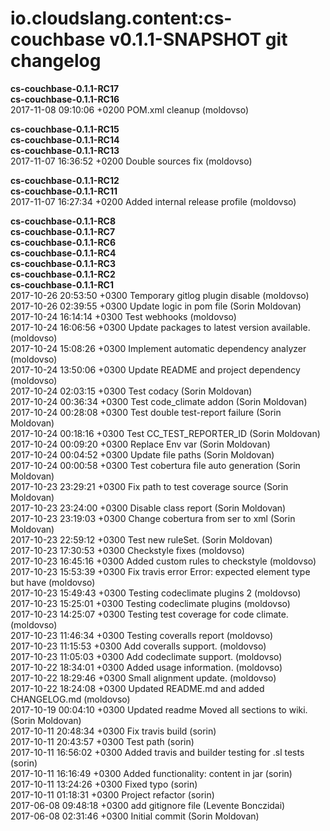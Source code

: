 # io.cloudslang.content:cs-couchbase v0.1.1-SNAPSHOT git changelog


**cs-couchbase-0.1.1-RC17**  
**cs-couchbase-0.1.1-RC16**  
2017-11-08 09:10:06 +0200    POM.xml cleanup (moldovso)  

**cs-couchbase-0.1.1-RC15**  
**cs-couchbase-0.1.1-RC14**  
**cs-couchbase-0.1.1-RC13**  
2017-11-07 16:36:52 +0200    Double sources fix (moldovso)  

**cs-couchbase-0.1.1-RC12**  
**cs-couchbase-0.1.1-RC11**  
2017-11-07 16:27:34 +0200    Added internal release profile (moldovso)  

**cs-couchbase-0.1.1-RC8**  
**cs-couchbase-0.1.1-RC7**  
**cs-couchbase-0.1.1-RC6**  
**cs-couchbase-0.1.1-RC4**  
**cs-couchbase-0.1.1-RC3**  
**cs-couchbase-0.1.1-RC2**  
**cs-couchbase-0.1.1-RC1**  
2017-10-26 20:53:50 +0300    Temporary gitlog plugin disable (moldovso)  
2017-10-26 02:39:55 +0300    Update logic in pom file (Sorin Moldovan)  
2017-10-24 16:14:14 +0300    Test webhooks (moldovso)  
2017-10-24 16:06:56 +0300    Update packages to latest version available. (moldovso)  
2017-10-24 15:08:26 +0300    Implement automatic dependency analyzer (moldovso)  
2017-10-24 13:50:06 +0300    Update README and project dependency (moldovso)  
2017-10-24 02:03:15 +0300    Test codacy (Sorin Moldovan)  
2017-10-24 00:36:34 +0300    Test code_climate addon (Sorin Moldovan)  
2017-10-24 00:28:08 +0300    Test double test-report failure (Sorin Moldovan)  
2017-10-24 00:18:16 +0300    Test CC_TEST_REPORTER_ID (Sorin Moldovan)  
2017-10-24 00:09:20 +0300    Replace Env var (Sorin Moldovan)  
2017-10-24 00:04:52 +0300    Update file paths (Sorin Moldovan)  
2017-10-24 00:00:58 +0300    Test cobertura file auto generation (Sorin Moldovan)  
2017-10-23 23:29:21 +0300    Fix path to test coverage source (Sorin Moldovan)  
2017-10-23 23:24:00 +0300    Disable class report (Sorin Moldovan)  
2017-10-23 23:19:03 +0300    Change cobertura from ser to xml (Sorin Moldovan)  
2017-10-23 22:59:12 +0300    Test new ruleSet. (Sorin Moldovan)  
2017-10-23 17:30:53 +0300    Checkstyle fixes (moldovso)  
2017-10-23 16:45:16 +0300    Added custom rules to checkstyle (moldovso)  
2017-10-23 15:53:39 +0300    Fix travis error Error: expected element type <coverage> but have <module> (moldovso)  
2017-10-23 15:49:43 +0300    Testing codeclimate plugins 2 (moldovso)  
2017-10-23 15:25:01 +0300    Testing codeclimate plugins (moldovso)  
2017-10-23 14:25:07 +0300    Testing test coverage for code climate. (moldovso)  
2017-10-23 11:46:34 +0300    Testing coveralls report (moldovso)  
2017-10-23 11:15:53 +0300    Add coveralls support. (moldovso)  
2017-10-23 11:05:03 +0300    Add codeclimate support. (moldovso)  
2017-10-22 18:34:01 +0300    Added usage information. (moldovso)  
2017-10-22 18:29:46 +0300    Small alignment update. (moldovso)  
2017-10-22 18:24:08 +0300    Updated README.md and added CHANGELOG.md (moldovso)  
2017-10-19 00:04:10 +0300    Updated readme Moved all sections to wiki. (Sorin Moldovan)  
2017-10-11 20:48:34 +0300    Fix travis build (sorin)  
2017-10-11 20:43:57 +0300    Test path (sorin)  
2017-10-11 16:56:02 +0300    Added travis and builder testing for .sl tests (sorin)  
2017-10-11 16:16:49 +0300    Added functionality: content in jar (sorin)  
2017-10-11 13:24:26 +0300    Fixed typo (sorin)  
2017-10-11 01:18:31 +0300    Project refactor (sorin)  
2017-06-08 09:48:18 +0300    add gitignore file (Levente Bonczidai)  
2017-06-08 02:31:46 +0300    Initial commit (Sorin Moldovan)  

